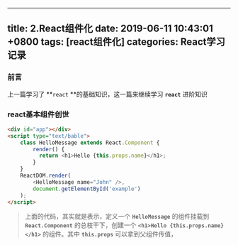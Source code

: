 
---
title: 2.React组件化
date: 2019-06-11 10:43:01 +0800
tags: [react组件化]
categories: React学习记录
---
<a name="Kjaek"></a>
### 前言
上一篇学习了 **`react` **的基础知识，这一篇来继续学习 **`react`** 进阶知识
<a name="35X1J"></a>
### react基本组件创世
```html
<div id="app"></div>
<script type="text/bable">
   	class HelloMessage extends React.Component {
        render() {
          return <h1>Hello {this.props.name}</h1>;
        }
    }
    ReactDOM.render(
        <HelloMessage name="John" />,
        document.getElementById('example')
    );
</script>
```
> 上面的代码，其实就是表示，定义一个 **`HelloMessage`** 的组件挂载到 **`React.Component`** 的总枝干下，创建一个 **`<h1>Hello {this.props.name}</h1>`** 的组件。其中 **`this.props`** 可以拿到父组件传值，



